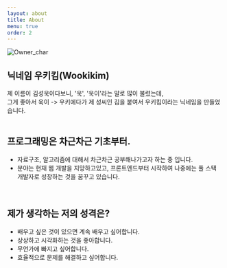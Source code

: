 ```yaml
---
layout: about
title: About
menu: true
order: 2
---
```


<img src='https://github.com/wookikim95/wookikim95.github.io/blob/main/assets/img/owner_char.png?raw=true' alt='Owner_char' style=float : left>

## 닉네임 우키킴(Wookikim)

제 이름이 김성욱이다보니, '욱', '욱이'라는 말로 많이 불렸는데,<br/>
그게 좋아서 욱이 -> 우키에다가 제 성씨인 김을 붙여서 우키킴이라는 닉네임을 만들었습니다.<br/>
<br/>

## 프로그래밍은 차근차근 기초부터.

- 자료구조, 알고리즘에 대해서 차근차근 공부해나가고자 하는 중 입니다.<br/>
- 분야는 현재 웹 개발을 지망하고있고, 프론트엔드부터 시작하여 나중에는 풀 스택 개발자로 성장하는 것을 꿈꾸고 있습니다.<br/>
<br/>

## 제가 생각하는 저의 성격은?

- 배우고 싶은 것이 있으면 계속 배우고 싶어합니다.
- 상상하고 시각화하는 것을 좋아합니다.
- 무언가에 빠지고 싶어합니다.
- 효율적으로 문제를 해결하고 싶어합니다.